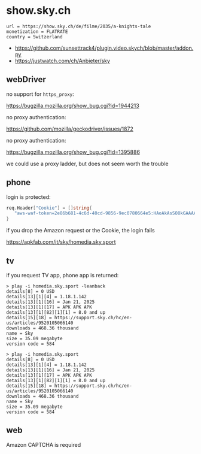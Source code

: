 # show.sky.ch

~~~
url = https://show.sky.ch/de/filme/2035/a-knights-tale
monetization = FLATRATE
country = Switzerland
~~~

- https://github.com/sunsettrack4/plugin.video.skych/blob/master/addon.py
- https://justwatch.com/ch/Anbieter/sky

## webDriver

no support for `https_proxy`:

<https://bugzilla.mozilla.org/show_bug.cgi?id=1944213>

no proxy authentication:

https://github.com/mozilla/geckodriver/issues/1872

no proxy authentication:

<https://bugzilla.mozilla.org/show_bug.cgi?id=1395886>

we could use a proxy ladder, but does not seem worth the trouble

## phone

login is protected:

~~~go
req.Header["Cookie"] = []string{
   "aws-waf-token=2e86b681-4c6d-40cd-9856-9ec0780664e5:HAoAkAsSO8kGAAAA:wWotxIx/qIxwEPx20cZJqorgSm4bt5YuAhntIxvP7HAXyKYgrnJD39XjU8Vlcwcb88umfrKppm+luczkW5DnyMk7l+eU7KbxOIi76foo8gRgpdS9e18/BwJVciM=",
}
~~~

if you drop the Amazon request or the Cookie, the login fails

https://apkfab.com/it/sky/homedia.sky.sport

## tv

if you request TV app, phone app is returned:

~~~
> play -i homedia.sky.sport -leanback
details[8] = 0 USD
details[13][1][4] = 1.18.1.142
details[13][1][16] = Jan 21, 2025
details[13][1][17] = APK APK APK
details[13][1][82][1][1] = 8.0 and up
details[15][18] = https://support.sky.ch/hc/en-us/articles/9520105066140
downloads = 468.36 thousand
name = Sky
size = 35.09 megabyte
version code = 584

> play -i homedia.sky.sport
details[8] = 0 USD
details[13][1][4] = 1.18.1.142
details[13][1][16] = Jan 21, 2025
details[13][1][17] = APK APK APK
details[13][1][82][1][1] = 8.0 and up
details[15][18] = https://support.sky.ch/hc/en-us/articles/9520105066140
downloads = 468.36 thousand
name = Sky
size = 35.09 megabyte
version code = 584
~~~

## web

Amazon CAPTCHA is required
